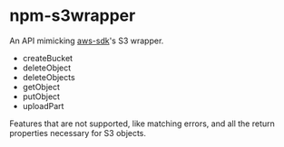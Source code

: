 npm-s3wrapper
=======

An API mimicking [aws-sdk](https://www.npmjs.org/package/aws-sdk)'s S3 wrapper.

* createBucket
* deleteObject
* deleteObjects
* getObject
* putObject
* uploadPart

Features that are not supported, like matching errors, and all the return properties necessary for S3 objects.

